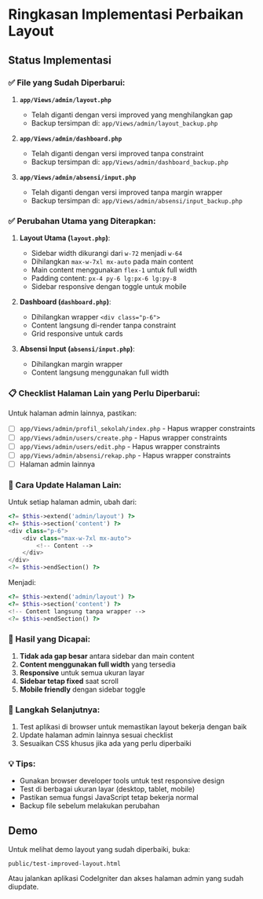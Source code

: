 # Ringkasan Implementasi Perbaikan Layout

## Status Implementasi

### ✅ File yang Sudah Diperbarui:

1. **`app/Views/admin/layout.php`** 
   - Telah diganti dengan versi improved yang menghilangkan gap
   - Backup tersimpan di: `app/Views/admin/layout_backup.php`

2. **`app/Views/admin/dashboard.php`**
   - Telah diganti dengan versi improved tanpa constraint
   - Backup tersimpan di: `app/Views/admin/dashboard_backup.php`

3. **`app/Views/admin/absensi/input.php`**
   - Telah diganti dengan versi improved tanpa margin wrapper
   - Backup tersimpan di: `app/Views/admin/absensi/input_backup.php`

### ✅ Perubahan Utama yang Diterapkan:

1. **Layout Utama (`layout.php`)**:
   - Sidebar width dikurangi dari `w-72` menjadi `w-64`
   - Dihilangkan `max-w-7xl mx-auto` pada main content
   - Main content menggunakan `flex-1` untuk full width
   - Padding content: `px-4 py-6 lg:px-6 lg:py-8`
   - Sidebar responsive dengan toggle untuk mobile

2. **Dashboard (`dashboard.php`)**:
   - Dihilangkan wrapper `<div class="p-6">`
   - Content langsung di-render tanpa constraint
   - Grid responsive untuk cards

3. **Absensi Input (`absensi/input.php`)**:
   - Dihilangkan margin wrapper
   - Content langsung menggunakan full width

### 📋 Checklist Halaman Lain yang Perlu Diperbarui:

Untuk halaman admin lainnya, pastikan:

- [ ] `app/Views/admin/profil_sekolah/index.php` - Hapus wrapper constraints
- [ ] `app/Views/admin/users/create.php` - Hapus wrapper constraints  
- [ ] `app/Views/admin/users/edit.php` - Hapus wrapper constraints
- [ ] `app/Views/admin/absensi/rekap.php` - Hapus wrapper constraints
- [ ] Halaman admin lainnya

### 🔧 Cara Update Halaman Lain:

Untuk setiap halaman admin, ubah dari:
```php
<?= $this->extend('admin/layout') ?>
<?= $this->section('content') ?>
<div class="p-6">
    <div class="max-w-7xl mx-auto">
        <!-- Content -->
    </div>
</div>
<?= $this->endSection() ?>
```

Menjadi:
```php
<?= $this->extend('admin/layout') ?>
<?= $this->section('content') ?>
<!-- Content langsung tanpa wrapper -->
<?= $this->endSection() ?>
```

### 🎯 Hasil yang Dicapai:

1. **Tidak ada gap besar** antara sidebar dan main content
2. **Content menggunakan full width** yang tersedia
3. **Responsive** untuk semua ukuran layar
4. **Sidebar tetap fixed** saat scroll
5. **Mobile friendly** dengan sidebar toggle

### 🚀 Langkah Selanjutnya:

1. Test aplikasi di browser untuk memastikan layout bekerja dengan baik
2. Update halaman admin lainnya sesuai checklist
3. Sesuaikan CSS khusus jika ada yang perlu diperbaiki

### 💡 Tips:

- Gunakan browser developer tools untuk test responsive design
- Test di berbagai ukuran layar (desktop, tablet, mobile)
- Pastikan semua fungsi JavaScript tetap bekerja normal
- Backup file sebelum melakukan perubahan

## Demo

Untuk melihat demo layout yang sudah diperbaiki, buka:
```
public/test-improved-layout.html
```

Atau jalankan aplikasi CodeIgniter dan akses halaman admin yang sudah diupdate.
